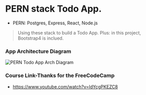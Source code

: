 # PERN stack Todo App.
- PERN: Postgres, Express, React, Node.js
> Using these stack to build a Todo App. Plus: in this project, Bootstrap4 is inclued.

### App Architecture Diagram
![PERN Todo App Arch Diagram](https://s3.us-west-2.amazonaws.com/secure.notion-static.com/0f2ecbf3-4e4a-4f3b-a512-a147401fbdc5/Untitled.png?X-Amz-Algorithm=AWS4-HMAC-SHA256&X-Amz-Content-Sha256=UNSIGNED-PAYLOAD&X-Amz-Credential=AKIAT73L2G45EIPT3X45%2F20230107%2Fus-west-2%2Fs3%2Faws4_request&X-Amz-Date=20230107T093645Z&X-Amz-Expires=86400&X-Amz-Signature=89fb864c1897f423ca22ffcb10dcd43bf6afcc17695fcc0b8b748da422b4b6f8&X-Amz-SignedHeaders=host&response-content-disposition=filename%3D%22Untitled.png%22&x-id=GetObject)

### Course Link-Thanks for the FreeCodeCamp
- https://www.youtube.com/watch?v=ldYcgPKEZC8